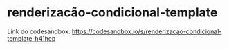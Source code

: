 # renderizacão-condicional-template

Link do codesandbox: https://codesandbox.io/s/renderizacao-condicional-template-h41hep
